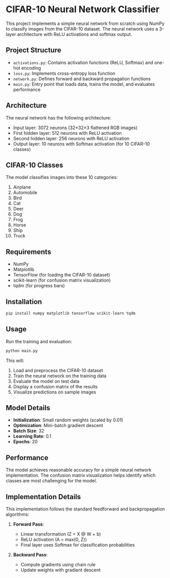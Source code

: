 # CIFAR-10 Neural Network Classifier

This project implements a simple neural network from scratch using NumPy to classify images from the CIFAR-10 dataset. The neural network uses a 3-layer architecture with ReLU activations and softmax output.

## Project Structure

- `activations.py`: Contains activation functions (ReLU, Softmax) and one-hot encoding
- `loss.py`: Implements cross-entropy loss function
- `network.py`: Defines forward and backward propagation functions
- `main.py`: Entry point that loads data, trains the model, and evaluates performance

## Architecture

The neural network has the following architecture:
- Input layer: 3072 neurons (32×32×3 flattened RGB images)
- First hidden layer: 512 neurons with ReLU activation
- Second hidden layer: 256 neurons with ReLU activation
- Output layer: 10 neurons with Softmax activation (for 10 CIFAR-10 classes)

## CIFAR-10 Classes

The model classifies images into these 10 categories:
1. Airplane
2. Automobile
3. Bird
4. Cat
5. Deer
6. Dog
7. Frog
8. Horse
9. Ship
10. Truck

## Requirements

- NumPy
- Matplotlib
- TensorFlow (for loading the CIFAR-10 dataset)
- scikit-learn (for confusion matrix visualization)
- tqdm (for progress bars)

## Installation

```bash
pip install numpy matplotlib tensorflow scikit-learn tqdm
```

## Usage

Run the training and evaluation:

```bash
python main.py
```

This will:
1. Load and preprocess the CIFAR-10 dataset
2. Train the neural network on the training data
3. Evaluate the model on test data
4. Display a confusion matrix of the results
5. Visualize predictions on sample images

## Model Details

- **Initialization**: Small random weights (scaled by 0.01)
- **Optimization**: Mini-batch gradient descent
- **Batch Size**: 32
- **Learning Rate**: 0.1
- **Epochs**: 20

## Performance

The model achieves reasonable accuracy for a simple neural network implementation. The confusion matrix visualization helps identify which classes are most challenging for the model.

## Implementation Details

This implementation follows the standard feedforward and backpropagation algorithms:

1. **Forward Pass**:
   - Linear transformation (Z = X @ W + b)
   - ReLU activation (A = max(0, Z))
   - Final layer uses Softmax for classification probabilities

2. **Backward Pass**:
   - Compute gradients using chain rule
   - Update weights with gradient descent

